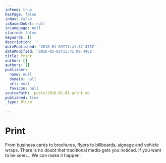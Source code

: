 ```yaml
---
inFeed: true
hasPage: false
inNav: false
isBasedOnUrl: null
inLanguage: null
starred: false
keywords: []
description: ''
datePublished: '2016-01-03T11:41:37.478Z'
dateModified: '2016-01-03T11:41:09.445Z'
title: Print
author: []
authors: []
publisher:
  name: null
  domain: null
  url: null
  favicon: null
sourcePath: _posts/2016-01-03-print.md
published: true
_type: Blurb

---
```

# Print

From business cards to brochures, flyers to billboards, signage and vehicle wraps. There is no doubt that traditional media gets you noticed. 
If you want to be seen... 
We can make it happen.